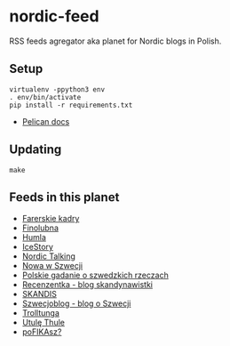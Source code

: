 # nordic-feed
RSS feeds agregator aka planet for Nordic blogs in Polish.

## Setup

```
virtualenv -ppython3 env
. env/bin/activate
pip install -r requirements.txt
```

* [Pelican docs](https://docs.getpelican.com/en/3.7.1/install.html)

## Updating

```
make
```

## Feeds in this planet

* [Farerskie kadry](https://farerskiekadry.pl/feed)
* [Finolubna](https://finolubna.blogspot.com/feeds/posts/default?alt=rss)
* [Humla](https://humla.eu/feed/)
* [IceStory](http://icestory.pl/feed/)
* [Nordic Talking](https://nordic-talking.pl/feed/)
* [Nowa w Szwecji](https://www.nowawszwecji.com/blog-feed.xml)
* [Polskie gadanie o szwedzkich rzeczach](http://polskiegadanieszwedzkierzeczy.pl/feed/)
* [Recenzentka - blog skandynawistki](http://recenzentka.blox.pl/rss2)
* [SKANDIS](https://blogvigdis.wordpress.com/feed/)
* [Szwecjoblog - blog o Szwecji](https://szwecjoblog.blogspot.com/feeds/posts/default?alt=rss)
* [Trolltunga](https://www.trolltunga-norweski.com/feed.xml)
* [Utulę Thule](https://utulethule.wordpress.com/feed/)
* [poFIKAsz?](https://pofikasz.pl/feed/)
